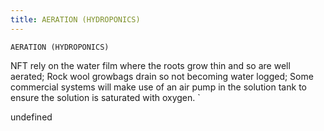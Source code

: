 ```yaml
---
title: AERATION (HYDROPONICS)
---
```

`AERATION (HYDROPONICS)`

NFT rely on the water film where the roots grow thin and so are well aerated;
Rock wool growbags drain so not becoming water logged;
Some commercial systems will make use of an air pump in the solution tank to ensure the solution is saturated with oxygen.
`

undefined